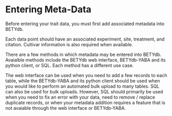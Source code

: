 # Entering Meta-Data

Before entering your trait data, you must first add associated metadata into BETYdb.

Each data point should have an associated experiment, site, treatment, and citation. Cultivar information is also required when available.

There are a few methods in which metadata may be entered into BETYdb. Avaialble methods include the BETYdb web interface, BETYdb-YABA and its python client, or SQL. Each method has a different use case. 

The web interface can be used when you need to add a few records to each table, while the BETYdb-YABA and its python client should be used when you would like to perform an automated bulk upload to many tables. SQL can also be used for bulk uploads. However, SQL should primarily be used when you need to fix an error with your data, need to remove / replace duplicate records, or when your metadata addition requires a feature that is not avaiable through the web interface or BETYdb-YABA.

